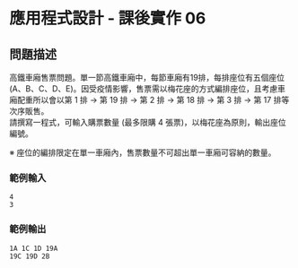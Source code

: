 # 應用程式設計 - 課後實作 06

## 問題描述
高鐵車廂售票問題。單一節高鐵車廂中，每節車廂有19排，每排座位有五個座位 (A、B、C、D、E)。因受疫情影響，售票需以梅花座的方式編排座位，且考慮車廂配重所以會以第 1 排 -> 第 19 排 -> 第 2 排 -> 第 18 排 -> 第 3 排 -> 第 17 排等次序販售。  
請撰寫一程式，可輸入購票數量 (最多限購 4 張票)，以梅花座為原則，輸出座位編號。  

※ 座位的編排限定在單一車廂內，售票數量不可超出單一車廂可容納的數量。

### 範例輸入
```
4
3
```
### 範例輸出
```
1A 1C 1D 19A
19C 19D 2B
```